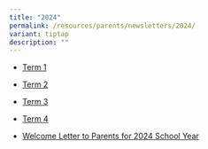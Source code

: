 ```yaml
---
title: "2024"
permalink: /resources/parents/newsletters/2024/
variant: tiptap
description: ""
---
```

<ul data-tight="true" class="tight">
<li>
<p><a href="/files/Newsletter to Parents/2024/XMS_Newsletter_T1_2024.pdf" rel="noopener nofollow" target="_blank">Term 1</a>
</p>
</li>
<li>
<p><a href="/files/Newsletter to Parents/2024/XMS_Newsletter_T2_2024.pdf" rel="noopener nofollow" target="_blank">Term 2</a>
</p>
</li>
<li>
<p><a href="/files/Newsletter to Parents/2024/XMS_Newsletter_T3_2024.pdf" rel="noopener nofollow" target="_blank">Term 3</a>
</p>
</li>
<li>
<p><a href="/files/Newsletter to Parents/2024/XMS_Newsletter_T4_2024.pdf" rel="noopener nofollow" target="_blank">Term 4</a>
</p>
</li>
<li>
<p><a href="/files/Newsletter to Parents/2024/1__Letter_to_Parents___Welcome_to_2024_School_Year.pdf" rel="noopener nofollow" target="_blank">Welcome Letter to Parents for 2024 School Year</a>
</p>
</li>
</ul>
<p></p>